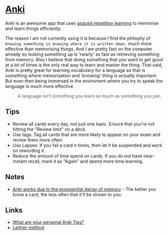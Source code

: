 # [Anki](https://apps.ankiweb.net)
Anki is an awesome app that uses [spaced repetition learning](http://www.wikiwand.com/en/Spaced_repetition) to memorise and learn things efficiently.

The reason I am not currently using it is because I find the philophy of `Knowing something is knowing where it is written down.` much more effective than memorising things. And I am pretty fast on the computer already so looking something up is 'nearly' as fast as retrieving something from memory. Also I believe that doing something that you want to get good at a lot of times is the only real way to learn and master the thing. That said, Anki is pretty great for learning vocabulary for a language as that is something where memorisation and 'knowing' thing is actually important. But even then being immersed in the enviroment where you try to speak the language is much more effective.

> A language isn’t something you learn so much as something you join.

## Tips
- Review all cards every day, not just one topic. Ensure that you're not hitting the "Review limit" on a deck.
- Use tags: Tag all cards that are more likely to appear on your exam and review them more often.
- Use Lapses: if you fail a card n times, then let it be suspended and work on rewording it.
- Reduce the amount of time spend on cards. If you do not have near-instant recall, mark it as "Again" and spend more time learning.

## Notes
- [Anki works due to the exponential decay of memory](https://www.reddit.com/r/Anki/comments/75bzzc/anki_overwhelms_me/?utm_content=title&utm_medium=hot&utm_source=reddit&utm_name=Anki) - The better you know a card, the less often that it'll be shown to you.

## Links
- [What are your personal Anki Tips?](https://www.reddit.com/r/Anki/comments/6npee3/what_are_your_personal_anki_tips/)
- [Leitner method](https://drive.google.com/file/d/0BzlHy07nfEjOQ2hXWjU3LWpDdmc/view)